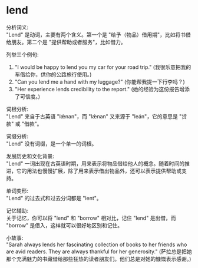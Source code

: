 # lend

分析词义:  
"Lend" 是动词，主要有两个含义。第一个是 "给予（物品）借用期"，比如将书借给朋友。第二个是 "提供帮助或者服务"，比如借力。

  

列举三个例句:

  

1.  "I would be happy to lend you my car for your road trip." (我很乐意把我的车借给你，供你的公路旅行使用。)
2.  "Can you lend me a hand with my luggage?" (你能帮我提一下行李吗？)
3.  "Her experience lends credibility to the report." (她的经验为这份报告增添了可信度。)

  

词根分析:  
"Lend" 来自于古英语 "lǽnan"，而 "lǽnan" 又来源于 "leán"，它的意思是 "贷款" 或 "借款"。

  

词缀分析:  
"Lend" 没有词缀，是一个单一的词根。

  

发展历史和文化背景:  
"Lend" 一词出现在古英语时期，用来表示将物品借给他人的概念。随着时间的推进，它的用法也慢慢扩展，除了用来表示借出物品外，还可以表示提供帮助或支持。

  

单词变形:  
"Lend" 的过去式和过去分词都是 "lent"。

  

记忆辅助:  
关于记忆，你可以将 "lend" 和 "borrow" 相对比，记住 "lend" 是出借，而 "borrow" 是借入，这样就可以很好地区别和记住。

  

小故事:  
"Sarah always lends her fascinating collection of books to her friends who are avid readers. They are always thankful for her generosity." (萨拉总是把她那个充满魅力的书藏借给那些狂热的读者朋友们。他们总是对她的慷慨表示感谢。)
